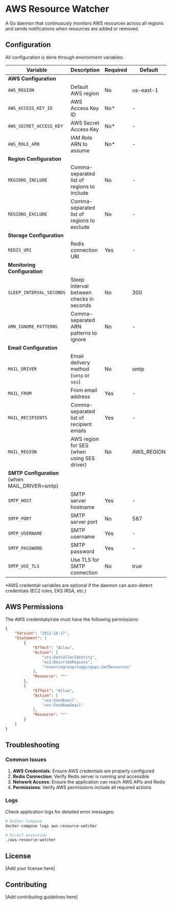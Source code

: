 # AWS Resource Watcher

A Go daemon that continuously monitors AWS resources across all regions and sends notifications when resources are added or removed.

## Configuration

All configuration is done through environment variables:

| Variable | Description | Required | Default |
|----------|-------------|----------|---------|
| **AWS Configuration** ||||
| `AWS_REGION` | Default AWS region | No | us-east-1 |
| `AWS_ACCESS_KEY_ID` | AWS Access Key ID | No* | - |
| `AWS_SECRET_ACCESS_KEY` | AWS Secret Access Key | No* | - |
| `AWS_ROLE_ARN` | IAM Role ARN to assume | No* | - |
| **Region Configuration** ||||
| `REGIONS_INCLUDE` | Comma-separated list of regions to include | No | - |
| `REGIONS_EXCLUDE` | Comma-separated list of regions to exclude | No | - |
| **Storage Configuration** ||||
| `REDIS_URI` | Redis connection URI | Yes | - |
| **Monitoring Configuration** ||||
| `SLEEP_INTERVAL_SECONDS` | Sleep interval between checks in seconds | No | 300 |
| `ARN_IGNORE_PATTERNS` | Comma-separated ARN patterns to ignore | No | - |
| **Email Configuration** ||||
| `MAIL_DRIVER` | Email delivery method (`smtp` or `ses`) | No | smtp |
| `MAIL_FROM` | From email address | Yes | - |
| `MAIL_RECIPIENTS` | Comma-separated list of recipient emails | Yes | - |
| `MAIL_REGION` | AWS region for SES (when using SES driver) | No | AWS_REGION |
| **SMTP Configuration** (when MAIL_DRIVER=smtp) ||||
| `SMTP_HOST` | SMTP server hostname | Yes | - |
| `SMTP_PORT` | SMTP server port | No | 587 |
| `SMTP_USERNAME` | SMTP username | Yes | - |
| `SMTP_PASSWORD` | SMTP password | Yes | - |
| `SMTP_USE_TLS` | Use TLS for SMTP connection | No | true |

*AWS credential variables are optional if the daemon can auto-detect credentials (EC2 roles, EKS IRSA, etc.)

## AWS Permissions

The AWS credentials/role must have the following permissions:

```json
{
    "Version": "2012-10-17",
    "Statement": [
        {
            "Effect": "Allow",
            "Action": [
                "sts:GetCallerIdentity",
                "ec2:DescribeRegions",
                "resourcegroupstaggingapi:GetResources"
            ],
            "Resource": "*"
        },
        {
            "Effect": "Allow",
            "Action": [
                "ses:SendEmail",
                "ses:SendRawEmail"
            ],
            "Resource": "*"
        }
    ]
}
```

## Troubleshooting

### Common Issues

1. **AWS Credentials**: Ensure AWS credentials are properly configured
2. **Redis Connection**: Verify Redis server is running and accessible
3. **Network Access**: Ensure the application can reach AWS APIs and Redis
4. **Permissions**: Verify AWS permissions include all required actions

### Logs

Check application logs for detailed error messages:

```bash
# Docker Compose
docker-compose logs aws-resource-watcher

# Direct execution
./aws-resource-watcher
```

## License

[Add your license here]

## Contributing

[Add contributing guidelines here]
